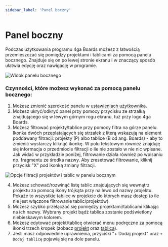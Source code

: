 ```yaml
---
sidebar_label: 'Panel boczny'
---
```


# Panel boczny

Podczas użytkowania programu 4ga Boards możesz z łatwością przemieszczać się pomiędzy projektami i tablicami za pomocą panelu bocznego. Znajduje się on po lewej stronie ekranu i w znaczący sposób ułatwia edycję oraz nawigację w programie.


![Widok panelu bocznego](/img/sidebarmain_pl.png)

### Czynności, które możesz wykonać za pomocą panelu bocznego:
1. Możesz zmienić szerokość panelu w [ustawieniach użytkownika](./settings).
2. Możesz ukryć/odkryć panel przy pomocy przycisku ze strzałką znajdującego się w lewym górnym rogu ekranu, tuż przy logo 4ga Boards.
3. Możesz filtrować projekty/tablice przy pomocy filtra na górze panelu. Ikonka dwóch przeplatających się strzałek z literą wskazują na element poddawany filtracji: projekty (P) albo tablice (B od ang. Boards) - aby to zmienić wystarczy kliknąć ikonkę. W polu tekstowym również znajduję się informacja o przedmiocie filtracji o ile nie zostało w nie nic wpisane. Jak widać w przykładzie poniżej, filtrowanie działa również po wpisaniu np. fragmentu ze środka nazwy. Aby zresetować filtrowanie, kliknij przycisk "X" pod ikonką zmiany filtracji.

![Opcje filtracji projektów i tablic w panelu bocznym](/img/sidebarfilter_pl.png)

4. Możesz schować/rozwinąć listę tablic znajdujących się wewnątrz projektu za pomocą ikony trójkąta przy na lewo od nazwy projektu. Pokaże to wszystkie tablice w projekcie do których masz dostęp (o ile nie jest włączone filtrowanie tablic/projektów).
5. Możesz szybko przełączać się pomiędzy projektami/tablicami klikając na ich nazwy. Wybrany projekt bądź tablica zostanie podświetlony niebieskawym kolorem. 
6. Możesz edytować projekt/tablicę otwierać menu podręczne za pomocą ikonki trzech kropek (zobacz [projekt](./project) oraz [tablica](./board)).
7. Jeśli masz odpowiednie uprawnienia, przyciski "+ Dodaj projekt" oraz `+ Dodaj tablicę` pojawią się na dole panelu.
